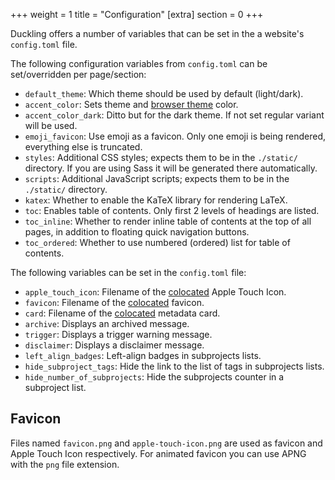 +++
weight = 1
title = "Configuration"
[extra]
section = 0
+++

Duckling offers a number of variables that can be set in the a website's `config.toml` file.

The following configuration variables from `config.toml` can be set/overridden per page/section:

- `default_theme`: Which theme should be used by default (light/dark).
- `accent_color`: Sets theme and [browser theme](https://developer.mozilla.org/en-US/docs/Web/HTML/Element/meta/name/theme-color) color.
- `accent_color_dark`: Ditto but for the dark theme. If not set regular variant will be used.
- `emoji_favicon`: Use emoji as a favicon. Only one emoji is being rendered, everything else is truncated.
- `styles`: Additional CSS styles; expects them to be in the `./static/` directory. If you are using Sass it will be generated there automatically.
- `scripts`: Additional JavaScript scripts; expects them to be in the `./static/` directory.
- `katex`: Whether to enable the KaTeX library for rendering LaTeX.
- `toc`: Enables table of contents. Only first 2 levels of headings are listed.
- `toc_inline`: Whether to render inline table of contents at the top of all pages, in addition to floating quick navigation buttons.
- `toc_ordered`: Whether to use numbered (ordered) list for table of contents.

The following variables can be set in the `config.toml` file:

- `apple_touch_icon`: Filename of the [colocated](https://www.getzola.org/documentation/content/overview/#asset-colocation) Apple Touch Icon.
- `favicon`: Filename of the [colocated](https://www.getzola.org/documentation/content/overview/#asset-colocation) favicon.
- `card`: Filename of the [colocated](https://www.getzola.org/documentation/content/overview/#asset-colocation) metadata card.
- `archive`: Displays an archived message.
- `trigger`: Displays a trigger warning message.
- `disclaimer`: Displays a disclaimer message.
- `left_align_badges`: Left-align badges in subprojects lists.
- `hide_subproject_tags`: Hide the link to the list of tags in subprojects lists.
- `hide_number_of_subprojects`: Hide the subprojects counter in a subproject list.

## Favicon

Files named `favicon.png` and `apple-touch-icon.png` are used as favicon and Apple Touch Icon respectively. For animated favicon you can use APNG with the `png` file extension.

